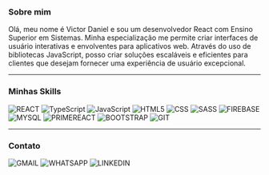 <!-- <img src="https://raw.githubusercontent.com/MicaelliMedeiros/micaellimedeiros/master/image/computer-illustration.png" min-width="400px" max-width="400px" width="400px" align="right" alt="Computador iuriCode"> -->

<h3>Sobre mim </h3>

<p align="left"> 
Olá, meu nome é Victor Daniel e sou um desenvolvedor React com Ensino Superior em Sistemas. Minha especialização me permite criar interfaces de usuário interativas e envolventes para aplicativos web. Através do uso de bibliotecas JavaScript, posso criar soluções escaláveis e eficientes para clientes que desejam fornecer uma experiência de usuário excepcional.
</p>

----

<h3>Minhas Skills </h3>

![REACT](https://img.shields.io/badge/React-20232A?style=for-the-badge&logo=react&logoColor=61DAFB)
![TypeScript](https://img.shields.io/badge/TypeScript-007ACC?style=for-the-badge&logo=typescript&logoColor=white)
![JavaScript](https://img.shields.io/badge/JavaScript-F7DF1E?style=for-the-badge&logo=javascript&logoColor=black)
![HTML5](https://img.shields.io/badge/HTML5-E34F26?style=for-the-badge&logo=html5&logoColor=white)
![CSS](https://img.shields.io/badge/CSS-239120?&style=for-the-badge&logo=css3&logoColor=white)
![SASS](https://img.shields.io/badge/Sass-CC6699?style=for-the-badge&logo=sass&logoColor=white)
![FIREBASE](https://img.shields.io/badge/Firebase-F29D0C?style=for-the-badge&logo=firebase&logoColor=white)
![MYSQL](https://img.shields.io/badge/MySQL-00000F?style=for-the-badge&logo=mysql&logoColor=white)
![PRIMEREACT](https://img.shields.io/badge/PrimeReact-03c4e8?style=for-the-badge&logo=react&logoColor=white)
![BOOTSTRAP](https://img.shields.io/badge/Bootstrap-563D7C?style=for-the-badge&logo=bootstrap&logoColor=white)
![GIT](https://img.shields.io/badge/Git-E34F26?style=for-the-badge&logo=git&logoColor=white)
   
---

<h3>Contato </h3>

![GMAIL](https://img.shields.io/badge/Gmail-D14836?style=for-the-badge&logo=gmail&logoColor=white)
![WHATSAPP](https://img.shields.io/badge/WhatsApp-25D366?style=for-the-badge&logo=whatsapp&logoColor=white)
![LINKEDIN](https://img.shields.io/badge/LinkedIn-0077B5?style=for-the-badge&logo=linkedin&logoColor=white)
